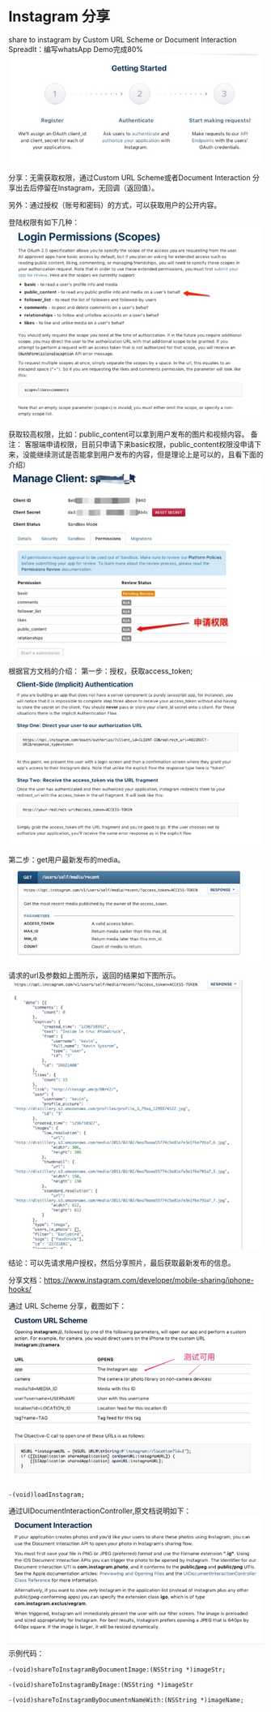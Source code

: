 # Instagram 分享
share to instagram by Custom URL Scheme or Document Interaction
SpreadIt：编写whatsApp Demo完成80%
![](media/14926785184639/14926786938908.jpg)

分享：无需获取权限，通过Custom URL Scheme或者Document Interaction
分享出去后停留在Instagram，无回调（返回值）。

另外：通过授权（账号和密码）的方式，可以获取用户的公开内容。

登陆权限有如下几种：
 ![](media/14926785184639/14926788159747.jpg)

获取较高权限，比如：public_content可以拿到用户发布的图片和视频内容。
备注：
客服端申请权限，目前只申请下来basic权限，public_content权限没申请下来，没能继续测试是否能拿到用户发布的内容，但是理论上是可以的，且看下面的介绍）
![](media/14926785184639/14926813444655.jpg)

根据官方文档的介绍：
第一步：授权，获取access_token;
![](media/14926785184639/14926788445548.jpg)
 
第二步：get用户最新发布的media。
 ![](media/14926785184639/14926788538614.jpg)

请求的url及参数如上图所示，返回的结果如下图所示。
 ![](media/14926785184639/14926788643833.jpg)


结论：可以先请求用户授权，然后分享照片，最后获取最新发布的信息。

分享文档：https://www.instagram.com/developer/mobile-sharing/iphone-hooks/

通过 URL Scheme 分享，截图如下：
![](media/14926785184639/14926792525999.jpg)

```
-(void)loadInstagram;

```

通过UIDocumentInteractionController,原文档说明如下：
![](media/14926785184639/14926791330965.jpg)
示例代码：

```
-(void)shareToInstagramByDocumentImage:(NSString *)imageStr;

```


```
-(void)shareToInstagramByImage:(NSString *)imageStr

```

```
-(void)shareToInstagramByDocumentnNameWith:(NSString *)imageName;

```


